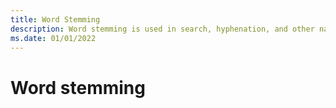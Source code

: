```yaml
---
title: Word Stemming
description: Word stemming is used in search, hyphenation, and other natural language processing. Stemming is highly language specific, so requires careful cosnideration for a global product.
ms.date: 01/01/2022
---
```


# Word stemming

